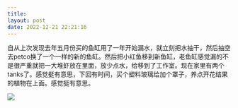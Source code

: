 ```yaml
---
title: 
layout: post
date: 2022-12-21 22:21:16
---
```


自从上次发现去年五月份买的鱼缸用了一年开始漏水，就立刻把水抽干，然后抽空去petco换了一个一样的新的鱼缸。然后把小红鱼移到新鱼缸，老鱼缸感觉漏的不是很严重就把一大堆虾放在里面，放少点水，给移到了工作室。现在家里有两个tanks了。感觉挺有意思，下回有时间，买个塑料玻璃给加个罩子，养点开花结果的植物在上面。感觉挺有意思。

![]({{site.cdnurl}}/assets/yinshui/images/posts/two_tanks_blakeley_v.jpg)  


